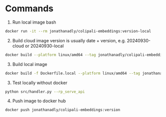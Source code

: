 # Commands

1. Run local image bash
```bash
docker run -it --rm jonathanadly/colipali-embeddings:version-local
```

2. Build cloud image
version is usually date + version, e.g. 20240930-cloud or 20240930-local
```bash
docker build --platform linux/amd64 --tag jonathanadly/colipali-embeddings:20240930-cloud .
```

3. Build local image
```bash
docker build -f Dockerfile.local --platform linux/amd64 --tag jonathanadly/colipali-embeddings:20240930-local .
```

3. Test locally without docker 
```bash
python src/handler.py --rp_serve_api
```

4. Push image to docker hub
```bash
docker push jonathanadly/colipali-embeddings:version
```